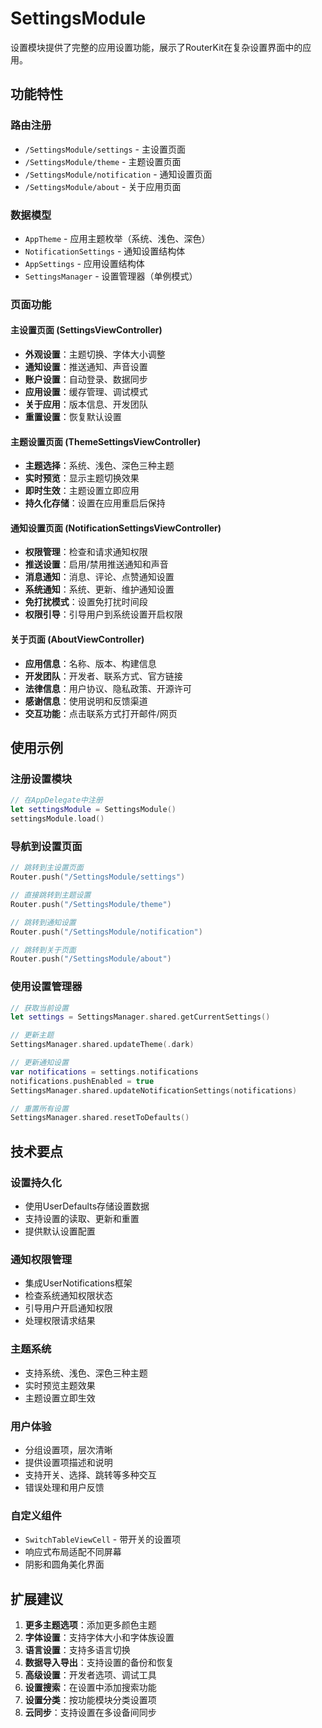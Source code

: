 # SettingsModule

设置模块提供了完整的应用设置功能，展示了RouterKit在复杂设置界面中的应用。

## 功能特性

### 路由注册
- `/SettingsModule/settings` - 主设置页面
- `/SettingsModule/theme` - 主题设置页面
- `/SettingsModule/notification` - 通知设置页面
- `/SettingsModule/about` - 关于应用页面

### 数据模型
- `AppTheme` - 应用主题枚举（系统、浅色、深色）
- `NotificationSettings` - 通知设置结构体
- `AppSettings` - 应用设置结构体
- `SettingsManager` - 设置管理器（单例模式）

### 页面功能

#### 主设置页面 (SettingsViewController)
- **外观设置**：主题切换、字体大小调整
- **通知设置**：推送通知、声音设置
- **账户设置**：自动登录、数据同步
- **应用设置**：缓存管理、调试模式
- **关于应用**：版本信息、开发团队
- **重置设置**：恢复默认设置

#### 主题设置页面 (ThemeSettingsViewController)
- **主题选择**：系统、浅色、深色三种主题
- **实时预览**：显示主题切换效果
- **即时生效**：主题设置立即应用
- **持久化存储**：设置在应用重启后保持

#### 通知设置页面 (NotificationSettingsViewController)
- **权限管理**：检查和请求通知权限
- **推送设置**：启用/禁用推送通知和声音
- **消息通知**：消息、评论、点赞通知设置
- **系统通知**：系统、更新、维护通知设置
- **免打扰模式**：设置免打扰时间段
- **权限引导**：引导用户到系统设置开启权限

#### 关于页面 (AboutViewController)
- **应用信息**：名称、版本、构建信息
- **开发团队**：开发者、联系方式、官方链接
- **法律信息**：用户协议、隐私政策、开源许可
- **感谢信息**：使用说明和反馈渠道
- **交互功能**：点击联系方式打开邮件/网页

## 使用示例

### 注册设置模块
```swift
// 在AppDelegate中注册
let settingsModule = SettingsModule()
settingsModule.load()
```

### 导航到设置页面
```swift
// 跳转到主设置页面
Router.push("/SettingsModule/settings")

// 直接跳转到主题设置
Router.push("/SettingsModule/theme")

// 跳转到通知设置
Router.push("/SettingsModule/notification")

// 跳转到关于页面
Router.push("/SettingsModule/about")
```

### 使用设置管理器
```swift
// 获取当前设置
let settings = SettingsManager.shared.getCurrentSettings()

// 更新主题
SettingsManager.shared.updateTheme(.dark)

// 更新通知设置
var notifications = settings.notifications
notifications.pushEnabled = true
SettingsManager.shared.updateNotificationSettings(notifications)

// 重置所有设置
SettingsManager.shared.resetToDefaults()
```

## 技术要点

### 设置持久化
- 使用UserDefaults存储设置数据
- 支持设置的读取、更新和重置
- 提供默认设置配置

### 通知权限管理
- 集成UserNotifications框架
- 检查系统通知权限状态
- 引导用户开启通知权限
- 处理权限请求结果

### 主题系统
- 支持系统、浅色、深色三种主题
- 实时预览主题效果
- 主题设置立即生效

### 用户体验
- 分组设置项，层次清晰
- 提供设置项描述和说明
- 支持开关、选择、跳转等多种交互
- 错误处理和用户反馈

### 自定义组件
- `SwitchTableViewCell` - 带开关的设置项
- 响应式布局适配不同屏幕
- 阴影和圆角美化界面

## 扩展建议

1. **更多主题选项**：添加更多颜色主题
2. **字体设置**：支持字体大小和字体族设置
3. **语言设置**：支持多语言切换
4. **数据导入导出**：支持设置的备份和恢复
5. **高级设置**：开发者选项、调试工具
6. **设置搜索**：在设置中添加搜索功能
7. **设置分类**：按功能模块分类设置项
8. **云同步**：支持设置在多设备间同步